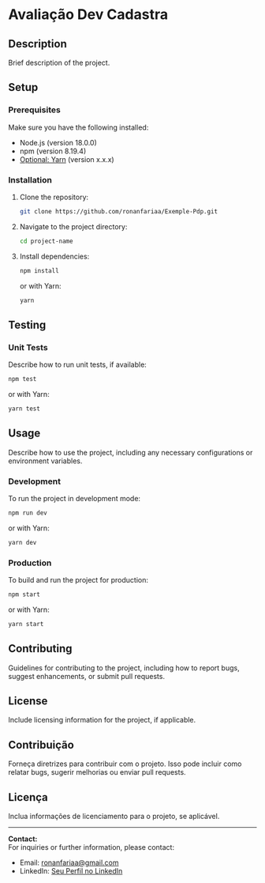 # Avaliação Dev Cadastra

## Description

Brief description of the project.

## Setup

### Prerequisites

Make sure you have the following installed:

- Node.js (version 18.0.0)
- npm (version 8.19.4)
- [Optional: Yarn](https://yarnpkg.com/getting-started/install) (version x.x.x)

### Installation

1. Clone the repository:

    ```bash
    git clone https://github.com/ronanfariaa/Exemple-Pdp.git
    ```

2. Navigate to the project directory:

    ```bash
    cd project-name
    ```

3. Install dependencies:

    ```bash
    npm install
    ```

    or with Yarn:

    ```bash
    yarn
    ```

## Testing

### Unit Tests

Describe how to run unit tests, if available:

```bash
npm test
```

or with Yarn:

```bash
yarn test
```

## Usage

Describe how to use the project, including any necessary configurations or environment variables.

### Development

To run the project in development mode:

```bash
npm run dev
```

or with Yarn:

```bash
yarn dev
```

### Production

To build and run the project for production:

```bash
npm start
```

or with Yarn:

```bash
yarn start
```

## Contributing

Guidelines for contributing to the project, including how to report bugs, suggest enhancements, or submit pull requests.

## License

Include licensing information for the project, if applicable.



## Contribuição

Forneça diretrizes para contribuir com o projeto. Isso pode incluir como relatar bugs, sugerir melhorias ou enviar pull requests.

## Licença

Inclua informações de licenciamento para o projeto, se aplicável.

---

**Contact:**  
For inquiries or further information, please contact:

- Email: ronanfariaa@gmail.com  
- LinkedIn: [Seu Perfil no LinkedIn](https://www.linkedin.com/in/ronanfariaa/)
